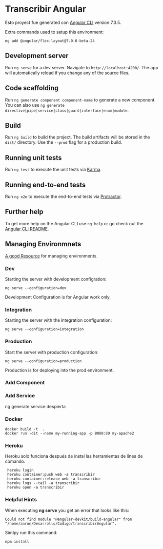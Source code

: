 # Transcribir Angular

Esto proyect fue generated con [Angular CLI](https://github.com/angular/angular-cli) version 7.3.5.

Extra commands used to setup this environment:
```
ng add @angular/flex-layout@7.0.0-beta.24
```

## Development server

Run `ng serve` for a dev server. Navigate to `http://localhost:4200/`. The app will automatically reload if you change any of the source files.

## Code scaffolding

Run `ng generate component component-name` to generate a new component. You can also use `ng generate directive|pipe|service|class|guard|interface|enum|module`.

## Build

Run `ng build` to build the project. The build artifacts will be stored in the `dist/` directory. Use the `--prod` flag for a production build.

## Running unit tests

Run `ng test` to execute the unit tests via [Karma](https://karma-runner.github.io).

## Running end-to-end tests

Run `ng e2e` to execute the end-to-end tests via [Protractor](http://www.protractortest.org/).

## Further help

To get more help on the Angular CLI use `ng help` or go check out the [Angular CLI README](https://github.com/angular/angular-cli/blob/master/README.md).

## Managing Environmnets

[A good Resource](https://blog.angularindepth.com/becoming-an-angular-environmentalist-45a48f7c20d8) for managing environments.

### Dev
Starting the server with development configration:
```
ng serve --configuration=dev
```  
Development Configuration is for Angular work only.  

### Integration
Starting the server with the integration configuration:
```
ng serve --configuration=integration
```

### Production
Start the server with production configuration:
```
ng serve --configuration=production
```
Production is for deploying into the prod environment.

### Add Component

### Add Service
ng generate service despierta

### Docker 
```
docker build -t  .
docker run -dit --name my-running-app -p 8080:80 my-apache2
```
### Heroku
Heroku solo funciona después de instal las herramientas de línea de comando.  
```
 heroku login
 heroku container:push web -a transcribir
 heroku container:release web -a transcribir
 heroku logs --tail -a transcribir
 heroku open -a transcribir
 ```

 ### Helpful Hints
 When executing **ng serve** you get an error that looks like this:
 ```
 Could not find module "@angular-devkit/build-angular" from "/home/aaron/Desarrollo/Codigo/transcribirAngular".
 ```
 Simlpy run this command:
 ```
 npm install
 ```